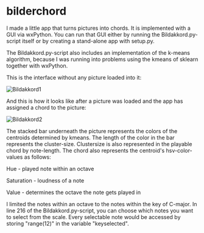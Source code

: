 # bilderchord
I made a little app that turns pictures into chords. It is implemented with a GUI via wxPython. You can run that GUI either by running the Bildakkord.py-script itself or by creating a stand-alone app with setup.py. 

The Bildakkord.py-script also includes an implementation of the k-means algorithm, because I was running into problems using the kmeans of sklearn together with wxPython.


This is the interface without any picture loaded into it:

![Bildakkord1](https://user-images.githubusercontent.com/106880521/172020431-4644758a-2df4-4dd3-924d-79307b88db03.PNG)


And this is how it looks like after a picture was loaded and the app has assigned a chord to the picture:

![Bildakkord2](https://user-images.githubusercontent.com/106880521/172021860-ebce12d6-2a7a-413f-812a-6fb0d6db2865.PNG)


The stacked bar underneath the picture represents the colors of the centroids determined by kmeans. The length of the color in the bar represents the cluster-size. 
Clustersize is also represented in the playable chord by note-length. The chord also represents the centroid's hsv-color-values as follows:

Hue - played note within an octave

Saturation - loudness of a note

Value - determines the octave the note gets played in


I limited the notes within an octave to the notes within the key of C-major. In line 216 of the Bildakkord.py-script, you can choose which notes you want to select from the scale. Every selectable note would be accessed by storing "range(12)" in the variable "keyselected".
